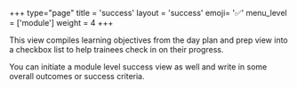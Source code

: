 +++
type="page"
title = 'success'
layout = 'success'
emoji= '✅'
menu_level = ['module']
weight = 4
+++

This view compiles learning objectives from the day plan and prep view into a checkbox list to help trainees check in on their progress.

You can initiate a module level success view as well and write in some overall outcomes or success criteria.
